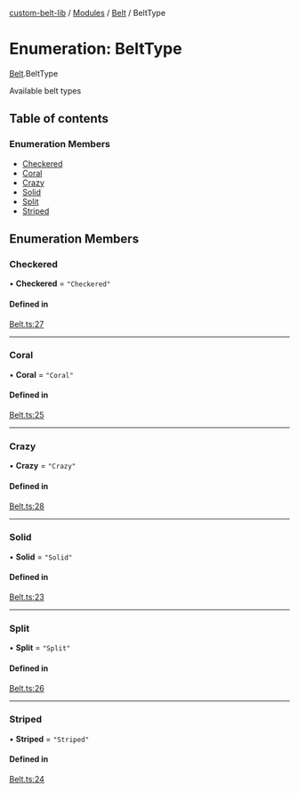 [custom-belt-lib](../README.md) / [Modules](../modules.md) / [Belt](../modules/Belt.md) / BeltType

# Enumeration: BeltType

[Belt](../modules/Belt.md).BeltType

Available belt types

## Table of contents

### Enumeration Members

- [Checkered](Belt.BeltType.md#checkered)
- [Coral](Belt.BeltType.md#coral)
- [Crazy](Belt.BeltType.md#crazy)
- [Solid](Belt.BeltType.md#solid)
- [Split](Belt.BeltType.md#split)
- [Striped](Belt.BeltType.md#striped)

## Enumeration Members

### Checkered

• **Checkered** = ``"Checkered"``

#### Defined in

[Belt.ts:27](https://github.com/jeffholst/custom-belt/blob/f2fe97c/packages/custom-belt-lib/src/Belt.ts#L27)

___

### Coral

• **Coral** = ``"Coral"``

#### Defined in

[Belt.ts:25](https://github.com/jeffholst/custom-belt/blob/f2fe97c/packages/custom-belt-lib/src/Belt.ts#L25)

___

### Crazy

• **Crazy** = ``"Crazy"``

#### Defined in

[Belt.ts:28](https://github.com/jeffholst/custom-belt/blob/f2fe97c/packages/custom-belt-lib/src/Belt.ts#L28)

___

### Solid

• **Solid** = ``"Solid"``

#### Defined in

[Belt.ts:23](https://github.com/jeffholst/custom-belt/blob/f2fe97c/packages/custom-belt-lib/src/Belt.ts#L23)

___

### Split

• **Split** = ``"Split"``

#### Defined in

[Belt.ts:26](https://github.com/jeffholst/custom-belt/blob/f2fe97c/packages/custom-belt-lib/src/Belt.ts#L26)

___

### Striped

• **Striped** = ``"Striped"``

#### Defined in

[Belt.ts:24](https://github.com/jeffholst/custom-belt/blob/f2fe97c/packages/custom-belt-lib/src/Belt.ts#L24)
